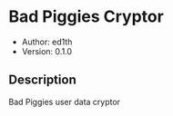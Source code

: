 # Bad Piggies Cryptor

* Author: ed1th
* Version: 0.1.0

## Description
Bad Piggies user data cryptor